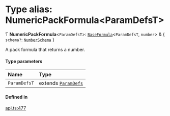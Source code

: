 # Type alias: NumericPackFormula<ParamDefsT\>

Ƭ **NumericPackFormula**<`ParamDefsT`\>: [`BaseFormula`](BaseFormula.md)<`ParamDefsT`, `number`\> & { `schema?`: [`NumberSchema`](NumberSchema.md)  }

A pack formula that returns a number.

#### Type parameters

| Name | Type |
| :------ | :------ |
| `ParamDefsT` | extends [`ParamDefs`](ParamDefs.md) |

#### Defined in

[api.ts:477](https://github.com/coda/packs-sdk/blob/main/api.ts#L477)
